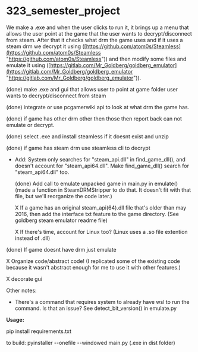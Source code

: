 # 323_semester_project

We make a .exe and when the user clicks to run it, it brings up a menu that allows the user point at the game that the user wants to decrypt/disconnect from steam. After that it checks what drm the game uses and if it uses a steam drm we decrypt it using ([https://github.com/atom0s/Steamless](https://github.com/atom0s/Steamless "https://github.com/atom0s/Steamless")) and then modify some files and emulate it using ([https://gitlab.com/Mr_Goldberg/goldberg_emulator](https://gitlab.com/Mr_Goldberg/goldberg_emulator "https://gitlab.com/Mr_Goldberg/goldberg_emulator")).

(done) make .exe and gui that allows user to point at game folder user wants to decrypt/disconnect from steam

(done) integrate or use pcgamerwiki api to look at what drm the game has.

(done) if game has other drm other then those then report back can not emulate or decrypt.

(done) select .exe and install steamless if it doesnt exist and unzip

(done) if game has steam drm use steamless cli to decrypt

- Add: System only searches for "steam_api.dll" in find_game_dll(), and doesn't account for "steam_api64.dll". Make find_game_dll() search for "steam_api64.dll" too.

    (done) Add call to emulate unpacked game in main.py in emulate() (made a function in SteamDRMStripper to do that. It doesn't fit with that file, but we'll reorganize the code later.)

    X If a game has an original steam_api(64).dll file that's older than may 2016, then add the interface txt feature to the game directory. (See goldberg steam emulator readme file)

    X If there's time, account for Linux too? (Linux uses a .so file extention instead of .dll)

(done) If game doesnt have drm just emulate

X Organize code/abstract code! (I replicated some of the existing code because it wasn't abstract enough for me to use it with other features.)

X decorate gui

Other notes:
- There's a command that requires system to already have wsl to run the command. Is that an issue? See detect_bit_version() in emulate.py

**Usage:**

pip install requirements.txt

to build: pyinstaller --onefile --windowed main.py (.exe in dist folder)
